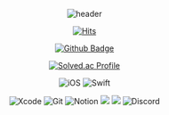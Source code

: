 <div align=center>

![header](https://capsule-render.vercel.app/api?type=waving&color=E54C36&text=🕊☁️🫧🍎&fontAlign=80)

[![Hits](https://hits.seeyoufarm.com/api/count/incr/badge.svg?url=https%3A%2F%2Fgithub.com%2FHeegeePark&count_bg=%2379C83D&title_bg=%23555555&icon=&icon_color=%23E7E7E7&title=hits&edge_flat=false)](https://hits.seeyoufarm.com)
 
[![Github Badge](https://img.shields.io/badge/-Blog-b4a7d6?style=for-the-badge&logo=github&logoColor=white&link=https://heegeepark.github.io//resume/)](https://heegeepark.github.io//resume/)

[![Solved.ac Profile](http://mazassumnida.wtf/api/v2/generate_badge?boj=hg6259)](https://solved.ac/hg6259/)

![iOS](https://img.shields.io/badge/iOS-000000.svg?&style=for-the-badge&logo=apple&logoColor=white)
![Swift](https://img.shields.io/badge/Swift-F05138.svg?&style=for-the-badge&logo=Swift&logoColor=white)

![Xcode](https://img.shields.io/badge/Xcode-147EFB.svg?&style=for-the-badge&logo=Xcode&logoColor=white)
![Git](https://img.shields.io/badge/Git-F05032.svg?&style=for-the-badge&logo=Git&logoColor=white)
![Notion](https://img.shields.io/badge/Notion-000000.svg?&style=for-the-badge&logo=Notion&logoColor=white)
<img src="https://img.shields.io/badge/Adobe XD-FF61F6?style=for-the-badge&logo=Adobe XD&logoColor=white">
<img src="https://img.shields.io/badge/Slack-4A154B?style=for-the-badge&logo=Slack&logoColor=white">
![Discord](https://img.shields.io/badge/Discord-5865F2.svg?&style=for-the-badge&logo=Discord&logoColor=white)

</div>
